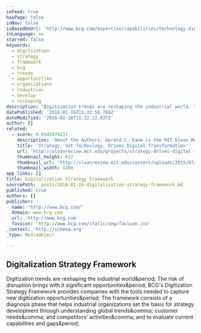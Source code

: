 ```yaml
---
inFeed: true
hasPage: false
inNav: false
isBasedOnUrl: 'http://www.bcg.com/expertise/capabilities/technology-digital/digitalization-strategy-framework.aspx?linkId=20392145'
inLanguage: en
starred: false
keywords:
  - digitization
  - strategy
  - framework
  - bcg
  - trends
  - opportunities
  - organizations
  - industrial
  - develop
  - reshaping
description: "Digitization trends are reshaping the industrial world. The risk of disruption brings with it significant opportunities. BCG's Digitization Strategy Framework provides companies with the tools needed to capture new digitization opportunities. The framework consists of a diagnosis phase that helps industrial organizations set the basis for strategy development through understanding global trends, customer needs, and competitors' activities, and to evaluate current capabilities and gaps."
datePublished: '2016-01-16T11:32:56.784Z'
dateModified: '2016-01-16T11:22:22.037Z'
author: []
related:
  - score: 0.6945974231
    description: 'About the Authors: Gerald C. Kane is the MIT Sloan Management Review guest editor for the Digital Transformation Strategy Initiative. Doug Palmer is a principal in the Digital Business and Strategy practice of Deloitte Digital. Anh Nguyen Phillips is a senior manager within Deloitte Services LP, where she leads strategic thought leadership initiatives.'
    title: 'Strategy, not Technology, Drives Digital Transformation'
    url: 'http://sloanreview.mit.edu/projects/strategy-drives-digital-transformation/'
    thumbnail_height: 627
    thumbnail_url: 'http://sloanreview.mit.edu/content/uploads/2015/07/2015DLReport-1200-1200x627.jpg'
    thumbnail_width: 1200
app_links: []
title: Digitalization Strategy Framework
sourcePath: _posts/2016-01-16-digitalization-strategy-framework.md
published: true
authors: []
publisher:
  name: 'http://www.bcg.com/'
  domain: www.bcg.com
  url: 'http://www.bcg.com'
  favicon: 'http://www.bcg.com/static/img/favicon.ico'
_context: 'http://schema.org'
_type: MediaObject

---
```

<article style=""><h1>Digitalization Strategy Framework</h1><p>Digitization trends are reshaping the industrial world&amp;period; The risk of disruption brings with it significant opportunities&amp;period; BCG's Digitization Strategy Framework provides companies with the tools needed to capture new digitization opportunities&amp;period; The framework consists of a diagnosis phase that helps industrial organizations set the basis for strategy development through understanding global trends&amp;comma; customer needs&amp;comma; and competitors' activities&amp;comma; and to evaluate current capabilities and gaps&amp;period;</p></article>